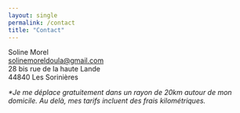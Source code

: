 ```yaml
---
layout: single
permalink: /contact
title: "Contact"
---
```



Soline Morel<br/>
<a href="mailto:solinemoreldoula@gmail.com">solinemoreldoula@gmail.com</a><br/>
28 bis rue de la haute Lande <br/>
44840 Les Sorinières

 <!-- Map -->
 <div id="map" ></div>
 <p>
<i>*Je me déplace gratuitement dans un rayon de 20km autour de mon domicile. Au delà, mes tarifs incluent des frais kilométriques.</i>
</p>

<link rel="stylesheet" href="https://unpkg.com/leaflet@1.3.1/dist/leaflet.css" integrity="sha512-Rksm5RenBEKSKFjgI3a41vrjkw4EVPlJ3+OiI65vTjIdo9brlAacEuKOiQ5OFh7cOI1bkDwLqdLw3Zg0cRJAAQ==" crossorigin="" />
<script src="https://unpkg.com/leaflet@1.3.1/dist/leaflet.js" integrity="sha512-/Nsx9X4HebavoBvEBuyp3I7od5tA0UzAxs+j83KgC8PU0kgB4XiK4Lfe4y4cgBtaRJQEIFCW+oC506aPT2L1zw==" crossorigin="">
</script>
<script type="text/javascript">
    // On initialise la latitude et la longitude de Paris (centre de la carte)
    var lat = 47.15432488494391;
    var lon = -1.5232560503890042;

    var latlngs = [
        [47.13906217626143, -2.1163869066697214],
        [47.25536358313592, -1.5981426763155702],
        [47.211780427615096, -1.1749891304300706],
        [46.91219064842252, -1.189252733100368],
        [46.855322087773246, -1.8715283941629433]
    ];
    var myMap = null;
    // Fonction d'initialisation de la carte
    function initMap() {
        myMap = L.map('map').setView([lat, lon], 10);
        // Leaflet ne récupère pas les cartes (tiles) sur un serveur par défaut. Nous devons lui préciser où nous souhaitons les récupérer. Ici, openstreetmap.fr
        L.tileLayer('https://{s}.tile.openstreetmap.fr/osmfr/{z}/{x}/{y}.png', {
            // Il est toujours bien de laisser le lien vers la source des données
            attribution: 'données © <a href="//osm.org/copyright">OpenStreetMap</a>/ODbL - rendu <a href="//openstreetmap.fr">OSM France</a>',
            minZoom: 1,
            maxZoom: 20
        }).addTo(myMap);
        var polygon = L.polygon(latlngs, {color: '#1f5595'});
        polygon.addTo(myMap);

        var elMarker = L.marker([lat, lon]);
        elMarker.bindTooltip("Mon domicile*", 
            {
                permanent: true, 
                direction: 'right'
            });
        elMarker.addTo(myMap);

        /*
        var circleOptions = {
            color: 'blue',
            fillColor: 'blue'
        };
        var circleCenter = [lat, lon];
        var circle = L.circle(circleCenter, 20000, circleOptions);
        circle.addTo(myMap);*/
    }
    window.onload = function(){
        initMap(); 
    };
</script>